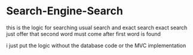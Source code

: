 # Search-Engine-Search

this is the logic for searching usual search and exact search
exact search just offer that second word must come after first word is found

i just put the logic without the database code or the MVC implementation 
